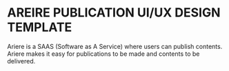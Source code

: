 # AREIRE PUBLICATION UI/UX DESIGN TEMPLATE

Ariere is a SAAS (Software as A Service) where users can publish contents. Ariere makes it easy for publications to be made and contents to be delivered.
